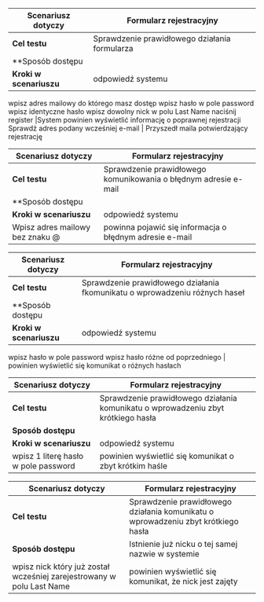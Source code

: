 **Scenariusz dotyczy** | Formularz rejestracyjny
------------ | -------------
**Cel testu** | Sprawdzenie prawidłowego działania formularza
**Sposób dostępu |
**Kroki w  scenariuszu** | odpowiedź systemu
wpisz adres mailowy do którego masz dostęp
wpisz hasło  w pole password
wpisz identyczne hasło
wpisz dowolny nick w polu Last Name
naciśnij register |System powinien wyświetlić informację o poprawnej rejestracji
Sprawdź adres podany wcześniej e-mail | Przyszedł maila potwierdzający rejestrację

**Scenariusz dotyczy** | Formularz rejestracyjny
------------ | -------------
**Cel testu** | Sprawdzenie prawidłowego komunikowania o błędnym adresie e-mail
**Sposób dostępu |
**Kroki w  scenariuszu** | odpowiedź systemu
Wpisz adres mailowy bez znaku @ | powinna pojawić się informacja o błędnym adresie e-mail

**Scenariusz dotyczy** | Formularz rejestracyjny
------------ | -------------
**Cel testu** | Sprawdzenie prawidłowego działania fkomunikatu o wprowadzeniu różnych haseł
**Sposób dostępu |
**Kroki w  scenariuszu** | odpowiedź systemu
wpisz hasło w pole password
wpisz hasło różne od poprzedniego | powinien wyświetlić się komunikat o różnych hasłach

**Scenariusz dotyczy** | Formularz rejestracyjny
------------ | -------------
**Cel testu** | Sprawdzenie prawidłowego działania komunikatu o wprowadzeniu zbyt krótkiego hasła
**Sposób dostępu** |
**Kroki w  scenariuszu** | odpowiedź systemu
wpisz 1 literę hasło w pole password | powinien wyświetlić się komunikat o zbyt krótkim haśle

**Scenariusz dotyczy** | Formularz rejestracyjny
------------ | -------------
**Cel testu** | Sprawdzenie prawidłowego działania komunikatu o wprowadzeniu zbyt krótkiego hasła
**Sposób dostępu** | Istnienie już nicku o tej samej nazwie w systemie
wpisz nick który już został wcześniej zarejestrowany w polu Last Name | powinien wyświetlić się komunikat, że nick jest zajęty
